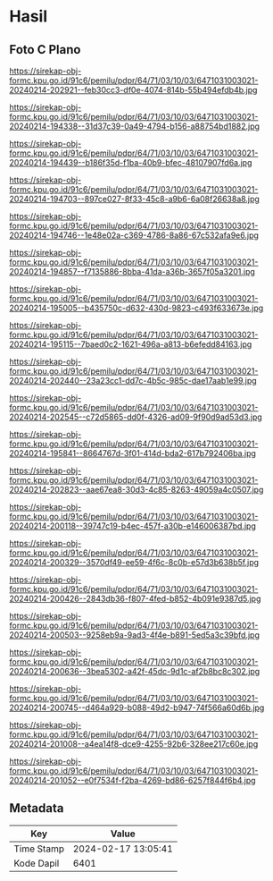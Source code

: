 # Hasil

## Foto C Plano

https://sirekap-obj-formc.kpu.go.id/91c6/pemilu/pdpr/64/71/03/10/03/6471031003021-20240214-202921--feb30cc3-df0e-4074-814b-55b494efdb4b.jpg

https://sirekap-obj-formc.kpu.go.id/91c6/pemilu/pdpr/64/71/03/10/03/6471031003021-20240214-194338--31d37c39-0a49-4794-b156-a88754bd1882.jpg

https://sirekap-obj-formc.kpu.go.id/91c6/pemilu/pdpr/64/71/03/10/03/6471031003021-20240214-194439--b186f35d-f1ba-40b9-bfec-48107907fd6a.jpg

https://sirekap-obj-formc.kpu.go.id/91c6/pemilu/pdpr/64/71/03/10/03/6471031003021-20240214-194703--897ce027-8f33-45c8-a9b6-6a08f26638a8.jpg

https://sirekap-obj-formc.kpu.go.id/91c6/pemilu/pdpr/64/71/03/10/03/6471031003021-20240214-194746--1e48e02a-c369-4786-8a86-67c532afa9e6.jpg

https://sirekap-obj-formc.kpu.go.id/91c6/pemilu/pdpr/64/71/03/10/03/6471031003021-20240214-194857--f7135886-8bba-41da-a36b-3657f05a3201.jpg

https://sirekap-obj-formc.kpu.go.id/91c6/pemilu/pdpr/64/71/03/10/03/6471031003021-20240214-195005--b435750c-d632-430d-9823-c493f633673e.jpg

https://sirekap-obj-formc.kpu.go.id/91c6/pemilu/pdpr/64/71/03/10/03/6471031003021-20240214-195115--7baed0c2-1621-496a-a813-b6efedd84163.jpg

https://sirekap-obj-formc.kpu.go.id/91c6/pemilu/pdpr/64/71/03/10/03/6471031003021-20240214-202440--23a23cc1-dd7c-4b5c-985c-dae17aab1e99.jpg

https://sirekap-obj-formc.kpu.go.id/91c6/pemilu/pdpr/64/71/03/10/03/6471031003021-20240214-202545--c72d5865-dd0f-4326-ad09-9f90d9ad53d3.jpg

https://sirekap-obj-formc.kpu.go.id/91c6/pemilu/pdpr/64/71/03/10/03/6471031003021-20240214-195841--8664767d-3f01-414d-bda2-617b792406ba.jpg

https://sirekap-obj-formc.kpu.go.id/91c6/pemilu/pdpr/64/71/03/10/03/6471031003021-20240214-202823--aae67ea8-30d3-4c85-8263-49059a4c0507.jpg

https://sirekap-obj-formc.kpu.go.id/91c6/pemilu/pdpr/64/71/03/10/03/6471031003021-20240214-200118--39747c19-b4ec-457f-a30b-e146006387bd.jpg

https://sirekap-obj-formc.kpu.go.id/91c6/pemilu/pdpr/64/71/03/10/03/6471031003021-20240214-200329--3570df49-ee59-4f6c-8c0b-e57d3b638b5f.jpg

https://sirekap-obj-formc.kpu.go.id/91c6/pemilu/pdpr/64/71/03/10/03/6471031003021-20240214-200426--2843db36-f807-4fed-b852-4b091e9387d5.jpg

https://sirekap-obj-formc.kpu.go.id/91c6/pemilu/pdpr/64/71/03/10/03/6471031003021-20240214-200503--9258eb9a-9ad3-4f4e-b891-5ed5a3c39bfd.jpg

https://sirekap-obj-formc.kpu.go.id/91c6/pemilu/pdpr/64/71/03/10/03/6471031003021-20240214-200636--3bea5302-a42f-45dc-9d1c-af2b8bc8c302.jpg

https://sirekap-obj-formc.kpu.go.id/91c6/pemilu/pdpr/64/71/03/10/03/6471031003021-20240214-200745--d464a929-b088-49d2-b947-74f566a60d6b.jpg

https://sirekap-obj-formc.kpu.go.id/91c6/pemilu/pdpr/64/71/03/10/03/6471031003021-20240214-201008--a4ea14f8-dce9-4255-92b6-328ee217c60e.jpg

https://sirekap-obj-formc.kpu.go.id/91c6/pemilu/pdpr/64/71/03/10/03/6471031003021-20240214-201052--e0f7534f-f2ba-4269-bd86-6257f844f6b4.jpg


## Metadata

| Key        | Value               |
| ---------- | ------------------- |
| Time Stamp | 2024-02-17 13:05:41 |
| Kode Dapil | 6401                |



